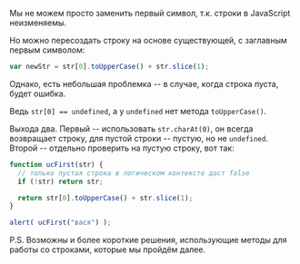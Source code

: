 Мы не можем просто заменить первый символ, т.к. строки в JavaScript неизменяемы.

Но можно пересоздать строку на основе существующей, с заглавным первым символом:

```js
var newStr = str[0].toUpperCase() + str.slice(1);
```

Однако, есть небольшая проблемка -- в случае, когда строка пуста, будет ошибка.

Ведь `str[0] == undefined`, а у `undefined` нет метода `toUpperCase()`.

Выхода два. Первый -- использовать `str.charAt(0)`, он всегда возвращает строку, для пустой строки -- пустую, но не `undefined`. Второй -- отдельно проверить на пустую строку, вот так:

```js run
function ucFirst(str) {
  // только пустая строка в логическом контексте даст false
  if (!str) return str;

  return str[0].toUpperCase() + str.slice(1);
}

alert( ucFirst("вася") );
```

P.S. Возможны и более короткие решения, использующие методы для работы со строками, которые мы пройдём далее.